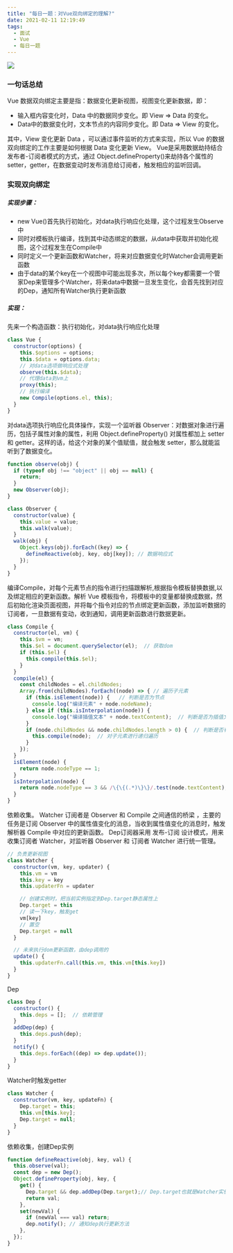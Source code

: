 ```yaml
---
title: "每日一题：对Vue双向绑定的理解?"
date: 2021-02-11 12:19:49
tags:
  - 面试
  - Vue
  - 每日一题
---
```


<!--banner-pic|sticker|content-img|content-img-half-->
<img class="banner-pic" src="http://oss.slybootslion.com/blog/1_wFL3csJ96lQpY0IVT9SE3w.jpeg?x-oss-process=image/auto-orient,1/quality,q_80/watermark,text_c2x5Ym9vdHNsaW9u,color_ffffff,size_40,shadow_70,t_74,x_10,y_10"/>

### 一句话总结

Vue 数据双向绑定主要是指：数据变化更新视图，视图变化更新数据，即：
- 输入框内容变化时，Data 中的数据同步变化。即 View => Data 的变化。
- Data中的数据变化时，文本节点的内容同步变化。即 Data => View 的变化。

其中，View 变化更新 Data ，可以通过事件监听的方式来实现，所以 Vue 的数据双向绑定的工作主要是如何根据 Data 变化更新 View。
Vue是采用数据劫持结合发布者-订阅者模式的方式，通过 Object.defineProperty()来劫持各个属性的 setter，getter，在数据变动时发布消息给订阅者，触发相应的监听回调。

### 实现双向绑定

##### 实现步骤：
- new Vue()首先执行初始化，对data执行响应化处理，这个过程发生Observe中
- 同时对模板执行编译，找到其中动态绑定的数据，从data中获取并初始化视图，这个过程发生在Compile中
- 同时定义⼀个更新函数和Watcher，将来对应数据变化时Watcher会调用更新函数
- 由于data的某个key在⼀个视图中可能出现多次，所以每个key都需要⼀个管家Dep来管理多个Watcher，将来data中数据⼀旦发生变化，会首先找到对应的Dep，通知所有Watcher执行更新函数

##### 实现：

先来一个构造函数：执行初始化，对data执行响应化处理

```js
class Vue {
  constructor(options) {
    this.$options = options;
    this.$data = options.data;
    // 对data选项做响应式处理
    observe(this.$data);
    // 代理data到vm上
    proxy(this);
    // 执行编译
    new Compile(options.el, this);
  }
}
```

对data选项执行响应化具体操作，实现一个监听器 Observer：对数据对象进行遍历，包括子属性对象的属性，利用 Object.defineProperty() 对属性都加上 setter 和 getter。这样的话，给这个对象的某个值赋值，就会触发 setter，那么就能监听到了数据变化。

```js
function observe(obj) {
  if (typeof obj !== "object" || obj == null) {
    return;
  }
  new Observer(obj);
}

class Observer {
  constructor(value) {
    this.value = value;
    this.walk(value);
  }
  walk(obj) {
    Object.keys(obj).forEach((key) => {
      defineReactive(obj, key, obj[key]); // 数据响应式
    });
  }
}
```

编译Compile，对每个元素节点的指令进行扫描跟解析,根据指令模板替换数据,以及绑定相应的更新函数。解析 Vue 模板指令，将模板中的变量都替换成数据，然后初始化渲染页面视图，并将每个指令对应的节点绑定更新函数，添加监听数据的订阅者，一旦数据有变动，收到通知，调用更新函数进行数据更新。

```js
class Compile {
  constructor(el, vm) {
    this.$vm = vm;
    this.$el = document.querySelector(el);  // 获取dom
    if (this.$el) {
      this.compile(this.$el);
    }
  }
  compile(el) {
    const childNodes = el.childNodes; 
    Array.from(childNodes).forEach((node) => { // 遍历子元素
      if (this.isElement(node)) {   // 判断是否为节点
        console.log("编译元素" + node.nodeName);
      } else if (this.isInterpolation(node)) {
        console.log("编译插值⽂本" + node.textContent);  // 判断是否为插值文本 {{}}
      }
      if (node.childNodes && node.childNodes.length > 0) {  // 判断是否有子元素
        this.compile(node);  // 对子元素进行递归遍历
      }
    });
  }
  isElement(node) {
    return node.nodeType == 1;
  }
  isInterpolation(node) {
    return node.nodeType == 3 && /\{\{(.*)\}\}/.test(node.textContent);
  }
}
```
<!-- more -->

依赖收集。
Watcher 订阅者是 Observer 和 Compile 之间通信的桥梁 ，主要的任务是订阅 Observer 中的属性值变化的消息，当收到属性值变化的消息时，触发解析器 Compile 中对应的更新函数。
Dep订阅器采用 发布-订阅 设计模式，用来收集订阅者 Watcher，对监听器 Observer 和 订阅者 Watcher 进行统一管理。

```js
// 负责更新视图
class Watcher {
  constructor(vm, key, updater) {
    this.vm = vm
    this.key = key
    this.updaterFn = updater

    // 创建实例时，把当前实例指定到Dep.target静态属性上
    Dep.target = this
    // 读一下key，触发get
    vm[key]
    // 置空
    Dep.target = null
  }

  // 未来执行dom更新函数，由dep调用的
  update() {
    this.updaterFn.call(this.vm, this.vm[this.key])
  }
}
```

Dep
```js
class Dep {
  constructor() {
    this.deps = [];  // 依赖管理
  }
  addDep(dep) {
    this.deps.push(dep);
  }
  notify() { 
    this.deps.forEach((dep) => dep.update());
  }
}
```
Watcher时触发getter
```js
class Watcher {
  constructor(vm, key, updateFn) {
    Dep.target = this;
    this.vm[this.key];
    Dep.target = null;
  }
}
```
依赖收集，创建Dep实例
```js
function defineReactive(obj, key, val) {
  this.observe(val);
  const dep = new Dep();
  Object.defineProperty(obj, key, {
    get() {
      Dep.target && dep.addDep(Dep.target);// Dep.target也就是Watcher实例
      return val;
    },
    set(newVal) {
      if (newVal === val) return;
      dep.notify(); // 通知dep执行更新方法
    },
  });
}
```
